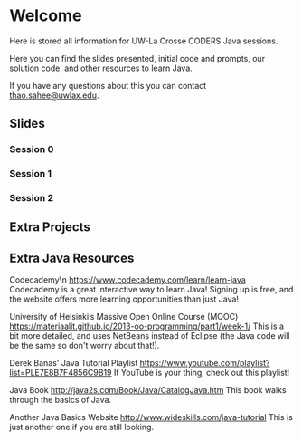 # Welcome
Here is stored all information for UW-La Crosse CODERS Java sessions.

Here you can find the slides presented, initial code and prompts, our solution code, and other resources to learn Java.

If you have any questions about this you can contact thao.sahee@uwlax.edu.

## Slides

### Session 0


### Session 1


### Session 2

## Extra Projects

## Extra Java Resources
Codecademy\n
https://www.codecademy.com/learn/learn-java
Codecademy is a great interactive way to learn Java! Signing up is free, and the website offers more learning opportunities than just Java!

University of Helsinki’s Massive Open Online Course (MOOC)
https://materiaalit.github.io/2013-oo-programming/part1/week-1/
This is a bit more detailed, and uses NetBeans instead of Eclipse (the Java code will be the same so don't worry about that!).

Derek Banas' Java Tutorial Playlist
https://www.youtube.com/playlist?list=PLE7E8B7F4856C9B19
If YouTube is your thing, check out this playlist!

Java Book
http://java2s.com/Book/Java/CatalogJava.htm
This book walks through the basics of Java.

Another Java Basics Website
http://www.wideskills.com/java-tutorial
This is just another one if you are still looking.
